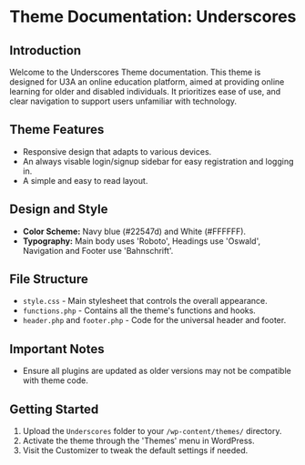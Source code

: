 # Theme Documentation: Underscores

## Introduction
Welcome to the Underscores Theme documentation.
This theme is designed for U3A an online education platform, aimed at providing online learning for older and disabled individuals.
It prioritizes ease of use, and clear navigation to support users unfamiliar with technology.

## Theme Features
- Responsive design that adapts to various devices.
- An always visable login/signup sidebar for easy registration and logging in.
- A simple and easy to read layout.

## Design and Style
- **Color Scheme:** Navy blue (#22547d) and White (#FFFFFF).
- **Typography:** Main body uses 'Roboto', Headings use 'Oswald', Navigation and Footer use 'Bahnschrift'.

## File Structure
- `style.css` - Main stylesheet that controls the overall appearance.
- `functions.php` - Contains all the theme's functions and hooks.
- `header.php` and `footer.php` - Code for the universal header and footer.

## Important Notes
- Ensure all plugins are updated as older versions may not be compatible with theme code.

## Getting Started
1. Upload the `Underscores` folder to your `/wp-content/themes/` directory.
2. Activate the theme through the 'Themes' menu in WordPress.
3. Visit the Customizer to tweak the default settings if needed.